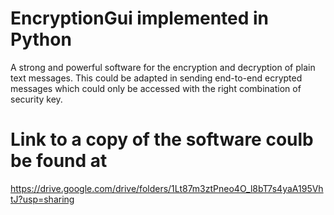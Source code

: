 # EncryptionGui implemented in Python

A strong and powerful software for the encryption and decryption of plain text messages.
This could be adapted in sending end-to-end ecrypted messages which could only be accessed with
the right combination of security key.

# Link to a copy of the software coulb be found at
https://drive.google.com/drive/folders/1Lt87m3ztPneo4O_l8bT7s4yaA195VhtJ?usp=sharing

